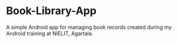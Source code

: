 # Book-Library-App
A simple Android app for managing book records created during my Android training at NIELIT, Agartala.
